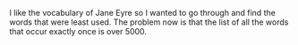 I like the vocabulary of Jane Eyre so I wanted to go through and find the words that were least used. The problem now is that the list of all the words that occur exactly once is over 5000.
